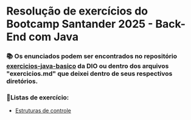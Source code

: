 # Resolução de exercícios do Bootcamp Santander 2025 - Back-End com Java

### 📚 Os enunciados podem ser encontrados no repositório [exercicios-java-basico](https://github.com/digitalinnovationone/exercicios-java-basico.git) da DIO ou dentro dos arquivos "exercicios.md" que deixei dentro de seus respectivos diretórios.

### 📝Listas de exercício:
- [Estruturas de controle](src/estruturasDeControle)
